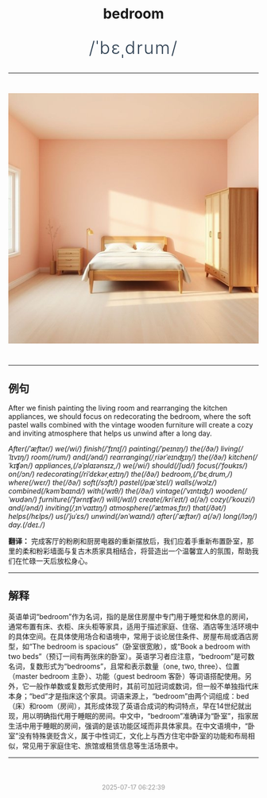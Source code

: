 <div align="center">

# bedroom

<div style="margin: 30px 0;">
<h1 style="font-size: 2.5em; font-weight: 300; letter-spacing: 2px; margin: 0; color: #2c3e50;">
/ˈbɛˌdrum/
</h1>
</div>

</div>

---

<div align="center" style="margin: 40px 0;">

![bedroom](images/bedroom.png)

</div>

---

## 例句

After we finish painting the living room and rearranging the kitchen appliances, we should focus on redecorating the bedroom, where the soft pastel walls combined with the vintage wooden furniture will create a cozy and inviting atmosphere that helps us unwind after a long day.

*After(/ˈæftər/) we(/wi/) finish(/ˈfɪnɪʃ/) painting(/ˈpeɪnɪŋ/) the(/ðə/) living(/ˈlɪvɪŋ/) room(/rum/) and(/ənd/) rearranging(/ˌriərˈeɪnʤɪŋ/) the(/ðə/) kitchen(/ˈkɪʧən/) appliances,(/əˈplaɪənsɪz,/) we(/wi/) should(/ʃʊd/) focus(/ˈfoʊkɪs/) on(/ɔn/) redecorating(/riˈdɛkərˌeɪtɪŋ/) the(/ðə/) bedroom,(/ˈbɛˌdrum,/) where(/wɛr/) the(/ðə/) soft(/sɔft/) pastel(/pæˈstɛl/) walls(/wɔlz/) combined(/kəmˈbaɪnd/) with(/wɪθ/) the(/ðə/) vintage(/ˈvɪntɪʤ/) wooden(/ˈwʊdən/) furniture(/ˈfərnɪʧər/) will(/wɪl/) create(/kriˈeɪt/) a(/ə/) cozy(/ˈkoʊzi/) and(/ənd/) inviting(/ˌɪnˈvaɪtɪŋ/) atmosphere(/ˈætməsˌfɪr/) that(/ðət/) helps(/hɛlps/) us(/ˈjuˈɛs/) unwind(/ənˈwaɪnd/) after(/ˈæftər/) a(/ə/) long(/lɔŋ/) day.(/deɪ./)*

**翻译：** 完成客厅的粉刷和厨房电器的重新摆放后，我们应着手重新布置卧室，那里的柔和粉彩墙面与复古木质家具相结合，将营造出一个温馨宜人的氛围，帮助我们在忙碌一天后放松身心。

---

## 解释

英语单词“bedroom”作为名词，指的是居住房屋中专门用于睡觉和休息的房间，通常布置有床、衣柜、床头柜等家具，适用于描述家庭、住宿、酒店等生活环境中的具体空间。在具体使用场合和语境中，常用于谈论居住条件、房屋布局或酒店房型，如“The bedroom is spacious”（卧室很宽敞），或“Book a bedroom with two beds”（预订一间有两张床的卧室）。英语学习者应注意，“bedroom”是可数名词，复数形式为“bedrooms”，且常和表示数量（one, two, three）、位置（master bedroom 主卧）、功能（guest bedroom 客卧）等词语搭配使用。另外，它一般作单数或复数形式使用时，其前可加冠词或数词，但一般不单独指代床本身；“bed”才是指床这个家具。词语来源上，“bedroom”由两个词组成：bed（床）和room（房间），其形成体现了英语合成词的构词特点，早在14世纪就出现，用以明确指代用于睡眠的房间。中文中，“bedroom”准确译为“卧室”，指家居生活中用于睡眠的房间，强调的是该功能区域而非具体家具。在中文语境中，“卧室”没有特殊褒贬含义，属于中性词汇，文化上与西方住宅中卧室的功能和布局相似，常见用于家庭住宅、旅馆或租赁信息等生活场景中。


---

<div align="center" style="margin-top: 50px;">
<small style="color: #999; font-size: 0.9em;">2025-07-17 06:22:39</small>
</div>
